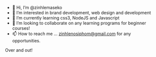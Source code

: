 - 👋 Hi, I’m @zinhlemaseko
- 👀 I’m interested in brand development, web design and development
- 🌱 I’m currently learning css3, NodeJS and Javascript
- 💞️ I’m looking to collaborate on any learning programs for beginner courses!
- 📫 How to reach me ... zinhlenosiphom@gmail.com for any opportunities. 

Over and out!
